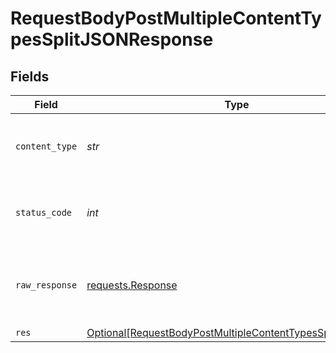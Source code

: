 # RequestBodyPostMultipleContentTypesSplitJSONResponse


## Fields

| Field                                                                                                                                   | Type                                                                                                                                    | Required                                                                                                                                | Description                                                                                                                             |
| --------------------------------------------------------------------------------------------------------------------------------------- | --------------------------------------------------------------------------------------------------------------------------------------- | --------------------------------------------------------------------------------------------------------------------------------------- | --------------------------------------------------------------------------------------------------------------------------------------- |
| `content_type`                                                                                                                          | *str*                                                                                                                                   | :heavy_check_mark:                                                                                                                      | HTTP response content type for this operation                                                                                           |
| `status_code`                                                                                                                           | *int*                                                                                                                                   | :heavy_check_mark:                                                                                                                      | HTTP response status code for this operation                                                                                            |
| `raw_response`                                                                                                                          | [requests.Response](https://requests.readthedocs.io/en/latest/api/#requests.Response)                                                   | :heavy_minus_sign:                                                                                                                      | Raw HTTP response; suitable for custom response parsing                                                                                 |
| `res`                                                                                                                                   | [Optional[RequestBodyPostMultipleContentTypesSplitJSONRes]](../../models/operations/requestbodypostmultiplecontenttypessplitjsonres.md) | :heavy_minus_sign:                                                                                                                      | OK                                                                                                                                      |